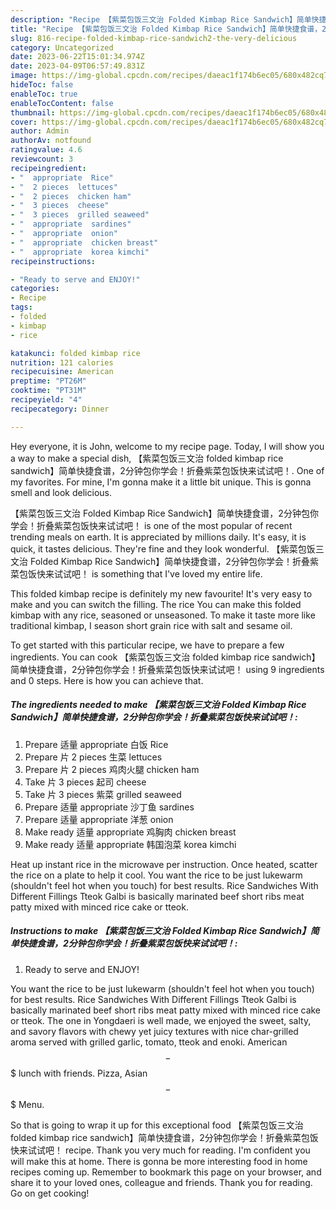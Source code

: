 ```yaml
---
description: "Recipe 【紫菜包饭三文治 Folded Kimbap Rice Sandwich】简单快捷食谱，2分钟包你学会！折叠紫菜包饭快来试试吧！ the Very Delicious}"
title: "Recipe 【紫菜包饭三文治 Folded Kimbap Rice Sandwich】简单快捷食谱，2分钟包你学会！折叠紫菜包饭快来试试吧！ the Very Delicious}"
slug: 816-recipe-folded-kimbap-rice-sandwich2-the-very-delicious
category: Uncategorized
date: 2023-06-22T15:01:34.974Z
date: 2023-04-09T06:57:49.831Z
image: https://img-global.cpcdn.com/recipes/daeac1f174b6ec05/680x482cq70/紫菜包饭三文治-folded-kimbap-rice-sandwich简单快捷食谱2分钟包你学会折叠紫菜包饭快来试试吧-recipe-main-photo.jpg
hideToc: false
enableToc: true
enableTocContent: false
thumbnail: https://img-global.cpcdn.com/recipes/daeac1f174b6ec05/680x482cq70/紫菜包饭三文治-folded-kimbap-rice-sandwich简单快捷食谱2分钟包你学会折叠紫菜包饭快来试试吧-recipe-main-photo.jpg
cover: https://img-global.cpcdn.com/recipes/daeac1f174b6ec05/680x482cq70/紫菜包饭三文治-folded-kimbap-rice-sandwich简单快捷食谱2分钟包你学会折叠紫菜包饭快来试试吧-recipe-main-photo.jpg
author: Admin
authorAv: notfound
ratingvalue: 4.6
reviewcount: 3
recipeingredient:
- "  appropriate  Rice"
- "  2 pieces  lettuces"
- "  2 pieces  chicken ham"
- "  3 pieces  cheese"
- "  3 pieces  grilled seaweed"
- "  appropriate  sardines"
- "  appropriate  onion"
- "  appropriate  chicken breast"
- "  appropriate  korea kimchi"
recipeinstructions:

- "Ready to serve and ENJOY!"
categories:
- Recipe
tags:
- folded
- kimbap
- rice

katakunci: folded kimbap rice 
nutrition: 121 calories
recipecuisine: American
preptime: "PT26M"
cooktime: "PT31M"
recipeyield: "4"
recipecategory: Dinner

---
```



Hey everyone, it is John, welcome to my recipe page. Today, I will show you a way to make a special dish, 【紫菜包饭三文治 folded kimbap rice sandwich】简单快捷食谱，2分钟包你学会！折叠紫菜包饭快来试试吧！. One of my favorites. For mine, I'm gonna make it a little bit unique. This is gonna smell and look delicious.

【紫菜包饭三文治 Folded Kimbap Rice Sandwich】简单快捷食谱，2分钟包你学会！折叠紫菜包饭快来试试吧！ is one of the most popular of recent trending meals on earth. It is appreciated by millions daily. It's easy, it is quick, it tastes delicious. They're fine and they look wonderful. 【紫菜包饭三文治 Folded Kimbap Rice Sandwich】简单快捷食谱，2分钟包你学会！折叠紫菜包饭快来试试吧！ is something that I've loved my entire life.

This folded kimbap recipe is definitely my new favourite! It&#39;s very easy to make and you can switch the filling. The rice You can make this folded kimbap with any rice, seasoned or unseasoned. To make it taste more like traditional kimbap, I season short grain rice with salt and sesame oil.


To get started with this particular recipe, we have to prepare a few ingredients. You can cook 【紫菜包饭三文治 folded kimbap rice sandwich】简单快捷食谱，2分钟包你学会！折叠紫菜包饭快来试试吧！ using 9 ingredients and 0 steps. Here is how you can achieve that.

<!--inarticleads1-->

##### The ingredients needed to make 【紫菜包饭三文治 Folded Kimbap Rice Sandwich】简单快捷食谱，2分钟包你学会！折叠紫菜包饭快来试试吧！:

1. Prepare  适量 appropriate 白饭 Rice
1. Prepare  片 2 pieces 生菜 lettuces
1. Prepare  片 2 pieces 鸡肉火腿 chicken ham
1. Take  片 3 pieces 起司 cheese
1. Take  片 3 pieces 紫菜 grilled seaweed
1. Prepare  适量 appropriate 沙丁鱼 sardines
1. Prepare  适量 appropriate 洋葱 onion
1. Make ready  适量 appropriate 鸡胸肉 chicken breast
1. Make ready  适量 appropriate 韩国泡菜 korea kimchi


Heat up instant rice in the microwave per instruction. Once heated, scatter the rice on a plate to help it cool. You want the rice to be just lukewarm (shouldn&#39;t feel hot when you touch) for best results. Rice Sandwiches With Different Fillings Tteok Galbi is basically marinated beef short ribs meat patty mixed with minced rice cake or tteok. 

<!--inarticleads2-->

##### Instructions to make 【紫菜包饭三文治 Folded Kimbap Rice Sandwich】简单快捷食谱，2分钟包你学会！折叠紫菜包饭快来试试吧！:


1. Ready to serve and ENJOY!

You want the rice to be just lukewarm (shouldn&#39;t feel hot when you touch) for best results. Rice Sandwiches With Different Fillings Tteok Galbi is basically marinated beef short ribs meat patty mixed with minced rice cake or tteok. The one in Yongdaeri is well made, we enjoyed the sweet, salty, and savory flavors with chewy yet juicy textures with nice char-grilled aroma served with grilled garlic, tomato, tteok and enoki. American $$ - $$$ lunch with friends. Pizza, Asian $$ - $$$ Menu. 

So that is going to wrap it up for this exceptional food 【紫菜包饭三文治 folded kimbap rice sandwich】简单快捷食谱，2分钟包你学会！折叠紫菜包饭快来试试吧！ recipe. Thank you very much for reading. I'm confident you will make this at home. There is gonna be more interesting food in home recipes coming up. Remember to bookmark this page on your browser, and share it to your loved ones, colleague and friends. Thank you for reading. Go on get cooking!
